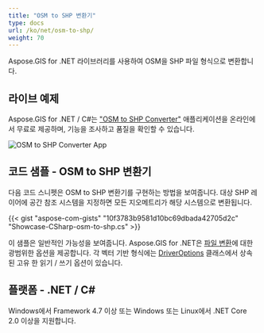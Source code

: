 ```yaml
---
title: "OSM to SHP 변환기"
type: docs
url: /ko/net/osm-to-shp/
weight: 70
---
```


Aspose.GIS for .NET 라이브러리를 사용하여 OSM을 SHP 파일 형식으로 변환합니다.

## **라이브 예제**

Aspose.GIS for .NET / C#는 ["OSM to SHP Converter"](https://products.aspose.app/gis/conversion/osm-to-shp) 애플리케이션을 온라인에서 무료로 제공하며, 기능을 조사하고 품질을 확인할 수 있습니다.

![OSM to SHP Converter App](conversion.png)

## **코드 샘플 - OSM to SHP 변환기**

다음 코드 스니펫은 OSM to SHP 변환기를 구현하는 방법을 보여줍니다. 대상 SHP 레이어에 공간 참조 시스템을 지정하면 모든 지오메트리가 해당 시스템으로 변환됩니다. 

{{< gist "aspose-com-gists" "10f3783b9581d10bc69dbada42705d2c" "Showcase-CSharp-osm-to-shp.cs" >}}

이 샘플은 일반적인 가능성을 보여줍니다. Aspose.GIS for .NET은 [파일 변환](https://docs.aspose.com/gis/net/vector-layers/)에 대한 광범위한 옵션을 제공합니다. 각 벡터 기반 형식에는 [DriverOptions](https://reference.aspose.com/gis/net/aspose.gis/driveroptions) 클래스에서 상속된 고유 한 읽기 / 쓰기 옵션이 있습니다.

## **플랫폼 - .NET / C#**

Windows에서 Framework 4.7 이상 또는 Windows 또는 Linux에서 .NET Core 2.0 이상을 지원합니다.
